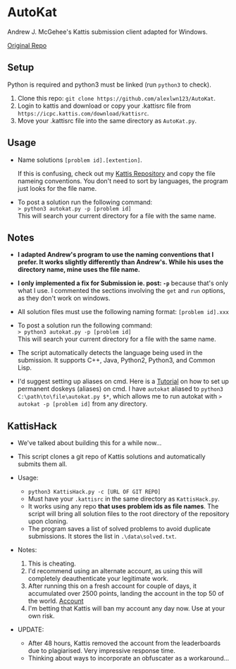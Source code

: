 # AutoKat
Andrew J. McGehee's Kattis submission client adapted for Windows.

[Original Repo](https://github.com/andrewjmcgehee/katti-automation)  


Setup
-----
 Python is required and python3 must be linked (run `python3` to check).


 1. Clone this repo: `git clone https://github.com/alexlwn123/AutoKat`.  
 2. Login to kattis and download or copy your .kattisrc file from `https://icpc.kattis.com/download/kattisrc`.
 3. Move your .kattisrc file into the same directory as `AutoKat.py`.  



Usage
------
- Name solutions `[problem id].[extention]`.

  If this is confusing, check out my [Kattis Repository](https://github.com/alexlwn123/kattis) and copy the file nameing conventions. You don't need to sort by languages, the program just looks for the file name. 

- To post a solution run the following command:  
 `> python3 autokat.py -p [problem id]`    
 This will search your current directory for a file with the same name.


Notes
------------

 - **I adapted Andrew's program to use the naming conventions that I prefer. It works slightly differently than Andrew's. While his uses the directory name, mine uses the file name.**

 - **I only implemented a fix for Submission ie. post: `-p`** because that's only what I use. I commented the sections involving the `get` and `run` options, as they don't work on windows.   

 - All solution files must use the following naming format: `[problem id].xxx`

 - To post a solution run the following command:  
   `> python3 autokat.py -p [problem id]`    
   This will search your current directory for a file with the same name.
 
 - The script automatically detects the language being used in the submission. It supports C++, Java, Python2, Python3, and Common Lisp. 

 - I'd suggest setting up aliases on cmd. Here is a [Tutorial](https://superuser.com/a/1134468) on how to set up permanent doskeys (aliases) on cmd. I have `autokat` aliased to `python3 C:\path\to\file\autokat.py $*`, which allows me to run autokat with `> autokat -p [problem id]` from any directory.


KattisHack
----------

- We've talked about building this for a while now...  
- This script clones a git repo of Kattis solutions and automatically submits them all.

- Usage: 
   - `python3 KattisHack.py -c [URL OF GIT REPO]`
   - Must have your `.kattisrc` in the same directory as `KattisHack.py`.
   - It works using any repo **that uses problem ids as file names**. The script will bring all solution files to the root directory of the repository upon cloning. 
   - The program saves a list of solved problems to avoid duplicate submissions. It stores the list in `.\data\solved.txt`.

- Notes:
   1. This is cheating.
   2. I'd recommend using an alternate account, as using this will completely deauthenticate your legitimate work. 
   3. After running this on a fresh account for couple of days, it accumulated over 2500 points, landing the account in the top 50 of the world. [Account](https://open.kattis.com/users/i-cheated)
   4. I'm betting that Kattis will ban my account any day now. Use at your own risk.

- UPDATE:
   - After 48 hours, Kattis removed the account from the leaderboards due to plagiarised. Very impressive response time.
   - Thinking about ways to incorporate an obfuscater as a workaround...



